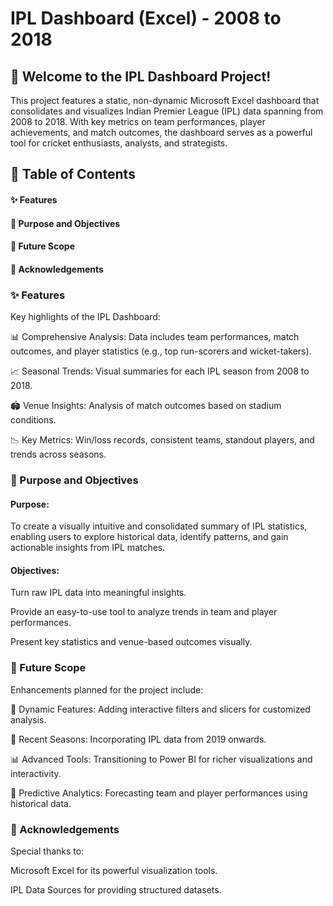 # IPL Dashboard (Excel) - 2008 to 2018

 

## 🏏 Welcome to the IPL Dashboard Project!

This project features a static, non-dynamic Microsoft Excel dashboard that consolidates and visualizes Indian Premier League (IPL) data spanning from 2008 to 2018. With key metrics on team performances, player achievements, and match outcomes, the dashboard serves as a powerful tool for cricket enthusiasts, analysts, and strategists.

## 📖 Table of Contents

#### ✨ Features

#### 🎯 Purpose and Objectives

#### 🚀 Future Scope

#### 🌟 Acknowledgements



### ✨ Features

Key highlights of the IPL Dashboard:

📊 Comprehensive Analysis: Data includes team performances, match outcomes, and player statistics (e.g., top run-scorers and wicket-takers).

📈 Seasonal Trends: Visual summaries for each IPL season from 2008 to 2018.

🏟️ Venue Insights: Analysis of match outcomes based on stadium conditions.

📉 Key Metrics: Win/loss records, consistent teams, standout players, and trends across seasons.



### 🎯 Purpose and Objectives

#### Purpose:
To create a visually intuitive and consolidated summary of IPL statistics, enabling users to explore historical data, identify patterns, and gain actionable insights from IPL matches.

#### Objectives:

Turn raw IPL data into meaningful insights.

Provide an easy-to-use tool to analyze trends in team and player performances.

Present key statistics and venue-based outcomes visually.



### 🚀 Future Scope

Enhancements planned for the project include:

🔄 Dynamic Features: Adding interactive filters and slicers for customized analysis.

📅 Recent Seasons: Incorporating IPL data from 2019 onwards.

📊 Advanced Tools: Transitioning to Power BI for richer visualizations and interactivity.

🤖 Predictive Analytics: Forecasting team and player performances using historical data.



### 🌟 Acknowledgements

Special thanks to:

Microsoft Excel for its powerful visualization tools.

IPL Data Sources for providing structured datasets.
